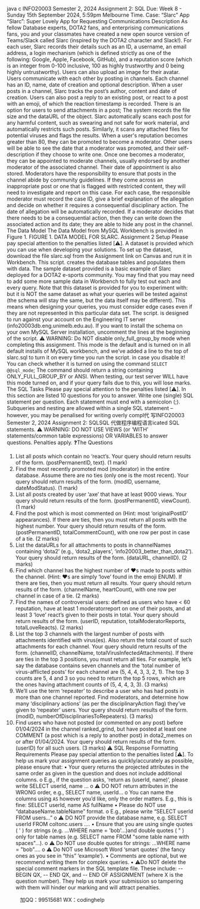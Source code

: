 java c
INFO20003 Semester 2, 2024 
Assignment 2: SQL
Due: Week 8 - Sunday 15th September 2024, 5:59pm Melbourne Time. 
Case: “Slarc” App 
“Slarc”: Super Lovely App for Requesting Communications 
Description 
As fellow Database experts, DOTA2 fans, and enterprising communications fans, you and your classmates have created a new open source version of Teams/Slack called Slarc (inspired by the DOTA2 character and Slack!).
For each user, Slarc records their details such as an ID, a username, an email address, a login mechanism (which is defined strictly as one of the following: Google, Apple, Facebook, GitHub), and a reputation score (which is an integer from 0-100 inclusive, 100 as highly trustworthy and 0 being highly untrustworthy). Users can also upload an image for their avatar.
Users communicate with each other by posting in channels. Each channel has an ID, name, date of creation and optional description. When a user posts in a channel, Slarc tracks the post’s author, content and date of creation. Users can also post a reply to an existing post, or react to a post with an emoji, of which the reaction timestamp is recorded. There is an option for users to send attachments in a post; The system records the file size and the dataURL of the object. Slarc automatically scans each post for any harmful content, such as swearing and not safe for work material, and automatically restricts such posts. Similarly, it scans any attached files for potential viruses and flags the results.
When a user's reputation becomes greater than 80, they can be promoted to become a moderator. Other users will be able to see the date that a moderator was promoted, and their self-description if they choose to write one. Once one becomes a moderator, they can be appointed to moderate channels, usually endorsed by another moderator of the associated channel. Their date of appointment is also stored.
Moderators have the responsibility to ensure that posts in the channel abide by community guidelines. If they come across an inappropriate post or one that is flagged with restricted content, they will need to investigate and report on this case. For each case, the responsible moderator must record the case ID, give a brief explanation of the allegation and decide on whether it requires a consequential disciplinary action. The date of allegation will be automatically recorded. If a moderator decides that there needs to be a consequential action, then they can write down the associated action and its date; they are able to hide any post in the channel.
The Data Model 
The Data Model from MySQL Workbench is provided in Figure 1.
FIGURE 1. DATA MODEL FOR SLARC. 
Assignment 2 Setup 
Please pay special attention to the penalties listed [⚠].
A dataset is provided which you can use when developing your solutions. To set up the dataset, download the file slarc.sql from the Assignment link on Canvas and run it in Workbench. This script. creates the database tables and populates them with data.
The sample dataset provided is a basic example of Slarc deployed for a DOTA2 e-sports community. You may find that you may need to add some more sample data in Workbench to fully test out each and every query.
Note that this dataset is provided for you to experiment with: but it is NOT the same dataset as what your queries will be tested against (the schema will stay the same, but the data itself may be different). This means when designing your queries, you must consider edge cases even if they are not represented in this particular data set.
The script. is designed to run against your account on the Engineering IT server (info20003db.eng.unimelb.edu.au). If you want to install the schema on your own MySQL Server installation, uncomment the lines at the beginning of the script.
⚠ WARNING: Do NOT disable only_full_group_by mode when completing this assignment. This mode is the default and is turned on in all default installs of MySQL workbench, and we’ve added a line to the top of slarc.sql to turn it on every time you run the script. in case you disable it! You can check whether it is turned on using the command `SELECT @@sql_mode`; The command should return a string containing ONLY_FULL_GROUP_BY or ANSI. When testing, our test server WILL have this mode turned on, and if your query fails due to this, you will lose marks.
The SQL Tasks 
Please pay special attention to the penalties listed [⚠].
In this section are listed 10 questions for you to answer. Write one (single) SQL statement per question. Each statement must end with a semicolon (;). Subqueries and nesting are allowed within a single SQL statement – however, you may be penalised for writing overly compl代 写INFO20003 Semester 2, 2024 Assignment 2: SQLSQL
代做程序编程语言icated SQL statements.
⚠ WARNING: DO NOT USE VIEWS (or ‘WITH’ statements/common table expressions) OR VARIABLES to answer questions. Penalties apply.
❓The Questions 
1. List all posts which contain no ‘react’s. Your query should return results of the form. (postPermanentID, text). (1 mark)
2. Find the most recently promoted mod (moderator) in the entire database. Assume there are no ties (only one is the most recent). Your query should return results of the form. (modID, username, dateModStatus). (1 mark)
3. List all posts created by user ‘axe’ that have at least 9000 views. Your query should return results of the form. (postPermanentID, viewCount). (1 mark)
4. Find the post which is most commented on (Hint: most ‘originalPostID’ appearances). If there are ties, then you must return all posts with the highest number. Your query should return results of the form. (postPermanentID, totalCommentCount), with one row per post in case of a tie. (2 marks)
5. List the dataURLs for all attachments to posts in channelNames containing ‘dota2’ (e.g., ‘dota2_players’, ‘info20003_better_than_dota2’). Your query should return results of the form. (dataURL, channelID). (2 marks)
6. Find which channel has the highest number of ❤s made to posts within the channel. (Hint: ❤s are simply ‘love’ found in the emoji ENUM). If there are ties, then you must return all results. Your query should return results of the form. (channelName, heartCount), with one row per channel in case of a tie. (2 marks)
7. Find the names of controversial users: defined as users who have < 60 reputation, have at least 1 moderatorreport on one of their posts, and at least 3 ‘love’ react’s given to their posts in total. Your query should return results of the form. (userID, reputation, totalModeratorReports, totalLoveReacts). (2 marks)
8. List the top 3 channels with the largest number of posts with attachments identified with virus(es). Also return the total count of such attachments for each channel. Your query should return results of the form. (channelID, channelName, totalVirusInfectedAttachments). If there are ties in the top 3 positions, you must return all ties. For example, let’s say the database contains seven channels and the ‘total number of virus-afflicted posts’ for each channel are (5, 4, 4, 3, 3, 2, 1). The top 3 counts are 5, 4 and 3 so you need to return the top 5 rows, which are the ones having attachment counts of (5, 4, 4, 3, 3). (3 marks)
9. We’ll use the term ‘repeater’ to describe a user who has had posts in more than one channel reported. Find moderators, and determine how many ‘disciplinary actions’ (as per the disciplinaryAction flag) they’ve given to ‘repeater’ users. Your query should return results of the form. (modID, numberOfDisciplinariesToRepeaters). (3 marks)
10. Find users who have not posted (or commented on any post) before 01/04/2024 in the channel ranked_grind, but have posted at least one COMMENT (a post which is a reply to another post) in dota2_memes on or after 01/04/2024. Your query should return results of the form. (userID) for all such users. (3 marks)
⚠ SQL Response Formatting Requirements 
Please pay special attention to the penalties listed [⚠].
To help us mark your assignment queries as quickly/accurately as possible, please ensure that:
• Your query returns the projected attributes in the same order as given in the question and does not include additional columns.
o E.g., if the question asks, ‘return as (userId, name)’, please write SELECT userId, name …
o ⚠ DO NOT return attributes in the WRONG order, e.g., SELECT name, userId…
o You can name the columns using `AS` however you’d like, only the order matters. E.g., this is fine: SELECT userId, name AS fullName
• Please do NOT use “databaseName.tableName” format.
o E.g., please write “SELECT userId FROM users…”
o ⚠ DO NOT provide the database name, e.g. SELECT userId FROM coltonc.users ….
• Ensure that you are using single quotes ( ' ) for strings (e.g. …WHERE name = 'bob'…)and double quotes ( " ) only for table names (e.g. SELECT name FROM "some table name with spaces"…).
o ⚠ Do NOT use double quotes for strings: …WHERE name = "bob"….
o ⚠ Do NOT use Microsoft Word ‘smart quotes’ (the fancy ones as you see in “this” ‘example’).
• Comments are optional, but we recommend writing them for complex queries.
• ⚠Do NOT delete the special comment markers in the SQL template file. These include: -- BEGIN QX, -- END QX, and -- END OF ASSIGNMENT (where X is the question number). They help us mark your submission so tampering with them will hinder our marking and will attract penalties.







         
加QQ：99515681  WX：codinghelp
